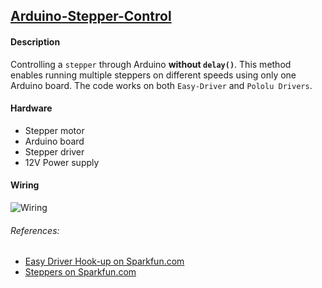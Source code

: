 ## [Arduino-Stepper-Control](https://github.com/ArdooTala/Arduino-Stepper-Control.git)

#### Description
Controlling a `stepper` through Arduino **without `delay()`**. This method enables running multiple steppers on different speeds using only one Arduino board. The code works on both `Easy-Driver` and `Pololu Drivers`.

#### Hardware
- Stepper motor
- Arduino board
- Stepper driver
- 12V Power supply

#### Wiring
![Wiring](./Doc/Schematic.png)

###### References:
- [Easy Driver Hook-up on Sparkfun.com](https://learn.sparkfun.com/tutorials/easy-driver-hook-up-guide/all)
- [Steppers on Sparkfun.com](https://www.sparkfun.com/tutorials/400)

